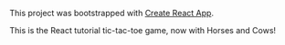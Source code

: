 This project was bootstrapped with [Create React App](https://github.com/facebookincubator/create-react-app).

This is the React tutorial tic-tac-toe game, now with Horses and Cows! 
